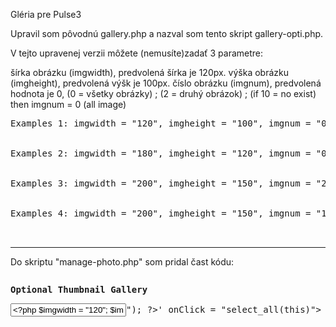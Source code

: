 Gléria pre Pulse3

Upravil som pôvodnú gallery.php a nazval som tento skript gallery-opti.php.

V tejto upravenej verzii môžete (nemusíte)zadať 3 parametre: 

šírka obrázku (imgwidth), predvolená šírka je 120px. 
výška obrázku (imgheight), predvolená výšk je 100px. 
číslo obrázku (imgnum), predvolená hodnota je 0, (0 = všetky obrázky) ; 
(2 = druhý obrázok) ; 
(if 10 = no exist) then imgnum = 0 (all image) 

<pre>
Examples 1: imgwidth = "120", imgheight = "100", imgnum = "0" .
<?php $imgwidth = "120"; $imgheight = "100"; $imgnum = "0"; $gallery ="Gallery1";

include($_SERVER["DOCUMENT_ROOT"]."pulsepro/includes/gallery-opti.php"); ?> 
 
Examples 2: imgwidth = "180", imgheight = "120", imgnum = "0" .
<?php $imgwidth = "180"; $imgheight = "120"; $imgnum = "0"; $gallery ="Gallery1"; include($_SERVER["DOCUMENT_ROOT"]."pulsepro/includes/gallery-opti.php"); ?> 

Examples 3: imgwidth = "200", imgheight = "150", imgnum = "2" .
<?php $imgwidth = "200"; $imgheight = "150"; $imgnum = "2"; $gallery ="Gallery1"; include($_SERVER["DOCUMENT_ROOT"]."pulsepro/includes/gallery-opti.php"); ?> 

Examples 4: imgwidth = "200", imgheight = "150", imgnum = "10" . ??? imgnum = "10" = no exist (picture does not exist). 
<?php $imgwidth = "200"; $imgheight = "150"; $imgnum = "6"; $gallery ="Gallery1"; include($_SERVER["DOCUMENT_ROOT"]."pulsepro/includes/gallery-opti.php"); ?>

</pre>
----------------------------------
Do skriptu "manage-photo.php" som pridal čast kódu:
<pre>
<p><b>Optional Thumbnail Gallery</b></p><input value = '&lt;?php $imgwidth = "120"; $imgheight = "100"; $imgnum = "0"; $gallery ="<?php if (!empty($_GET["g"])) { echo htmlentities($_GET["g"]);} ?>"; include($_SERVER["DOCUMENT_ROOT"]."/<?php echo $pulse_dir; ?>/includes/<?php echo 'gallery-opti.php'; ?>"); ?&gt;' onClick = "select_all(this)"> 
</pre>
